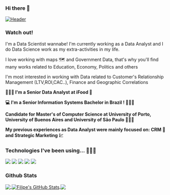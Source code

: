 ### Hi there 👋

<!--
**FilipeSquire/FilipeSquire** is a ✨ _special_ ✨ repository because its `README.md` (this file) appears on your GitHub profile.

Here are some ideas to get you started:

- 🔭 I’m currently working on ...
- 🌱 I’m currently learning ...
- 👯 I’m looking to collaborate on ...
- 🤔 I’m looking for help with ...
- 💬 Ask me about ...
- 📫 How to reach me: ...
- 😄 Pronouns: ...
- ⚡ Fun fact: ...
-->

[![Header](https://raw.githubusercontent.com/MartinHeinz/<OWNER>/<OWNER>/readme_header.png "Header")](https://some-url.dev/)

### Watch out!

I'm a Data Scientist wannabe! I'm currently working as a Data Analyst and I do Data Science work as my extra-activities in my life.

I love working with maps 🗺️ and Government Data, that's why you'll find many works related to Education, Economy, Politics and others

I'm most interested in working with Data related to Customer's Relationship Management (LTV,ROI,CAC..), Finance and Geographic Correlations

<b> 🧑🏻‍💼 I'm a Senior Data Analyst at iFood  🍕 </b>

<b> 💻 I'm a Senior Information Systems Bachelor in Brazil ! 👨🏻‍🎓 </b>

<b> Candidate for Master's of Computer Science at University of Porto, University of Buenos Aires and University of São Paulo 👨🏻‍🔬 </b>

<b> My previous experiences as Data Analyst were mainly focused on: CRM 💌 and Strategic Marketing 💹 </b>


### Technologies I've been using... 👨🏻‍💻
![](https://img.shields.io/badge/<OS>-<Windows>-informational?style=flat&logo=<LOGO_NAME>&logoColor=white&color=2bbc8a)
![](https://img.shields.io/badge/<Languages>-<Python|PySpark|SQL>-informational?style=flat&logo=<LOGO_NAME>&logoColor=white&color=2bbc8a)
![](https://img.shields.io/badge/<BI>-<PowerBI|Tableau|GDataStudio>-informational?style=flat&logo=<LOGO_NAME>&logoColor=white&color=2bbc8a)
![](https://img.shields.io/badge/<Analytics>-<Databricks>-informational?style=flat&logo=<LOGO_NAME>&logoColor=white&color=2bbc8a)
![](https://img.shields.io/badge/<GIS>-<QGIS>-informational?style=flat&logo=<LOGO_NAME>&logoColor=white&color=2bbc8a)

### Github Stats

<a href="https://github.com/FilipeSquire/FilipeSquire">
  <img align="center" src="https://github-readme-stats.vercel.app/api/top-langs/?username=FilipeSquire&hide=java,html,tex&title_color=ffffff&text_color=c9cacc&icon_color=2bbc8a&bg_color=1d1f21&langs_count=3" />
</a>
<a href="https://github.com/FilipeSquire/FilipeSquire">
  <img align="center" src="https://github-readme-stats.vercel.app/api?username=FilipeSquire&show_icons=true&line_height=27&count_private=true&title_color=ffffff&text_color=c9cacc&icon_color=2bbc8a&bg_color=1d1f21" alt="Filipe's GitHub Stats" />
</a>

<a href="https://github.com/FilipeSquire/python-project-blueprint">
  <img align="center" src="https://github-readme-stats.vercel.app/api/pin/?username=FilipeSquire&repo=Advanced-Analytics&title_color=ffffff&text_color=c9cacc&icon_color=2bbc8a&bg_color=1d1f21" />
</a>
